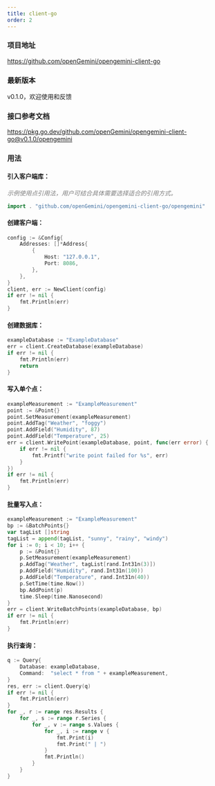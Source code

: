 ```yaml
---
title: client-go
order: 2
---
```


### **项目地址**

https://github.com/openGemini/opengemini-client-go

### **最新版本**

v0.1.0，欢迎使用和反馈

### 接口参考文档

https://pkg.go.dev/github.com/openGemini/opengemini-client-go@v0.1.0/opengemini

### 用法

#### 引入客户端库：

<i><font color=gray>示例使用点引用法，用户可结合具体需要选择适合的引用方式。</font></i>

```go
import . "github.com/openGemini/opengemini-client-go/opengemini"
```

#### 创建客户端：

```go
config := &Config{
	Addresses: []*Address{
		{
			Host: "127.0.0.1",
			Port: 8086,
		},
	},
}
client, err := NewClient(config)
if err != nil {
	fmt.Println(err)
}
```

#### 创建数据库：

```go
exampleDatabase := "ExampleDatabase"
err = client.CreateDatabase(exampleDatabase)
if err != nil {
	fmt.Println(err)
	return
}
```

#### 写入单个点：

```go
exampleMeasurement := "ExampleMeasurement"
point := &Point{}
point.SetMeasurement(exampleMeasurement)
point.AddTag("Weather", "foggy")
point.AddField("Humidity", 87)
point.AddField("Temperature", 25)
err = client.WritePoint(exampleDatabase, point, func(err error) {
	if err != nil {
		fmt.Printf("write point failed for %s", err)
	}
})
if err != nil {
	fmt.Println(err)
}
```

#### 批量写入点：

```go
exampleMeasurement := "ExampleMeasurement"
bp := &BatchPoints{}
var tagList []string
tagList = append(tagList, "sunny", "rainy", "windy")
for i := 0; i < 10; i++ {
	p := &Point{}
	p.SetMeasurement(exampleMeasurement)
	p.AddTag("Weather", tagList[rand.Int31n(3)])
	p.AddField("Humidity", rand.Int31n(100))
	p.AddField("Temperature", rand.Int31n(40))
	p.SetTime(time.Now())
	bp.AddPoint(p)
	time.Sleep(time.Nanosecond)
}
err = client.WriteBatchPoints(exampleDatabase, bp)
if err != nil {
	fmt.Println(err)
}
```

#### 执行查询：

```go
q := Query{
	Database: exampleDatabase,
	Command:  "select * from " + exampleMeasurement,
}
res, err := client.Query(q)
if err != nil {
	fmt.Println(err)
}
for _, r := range res.Results {
	for _, s := range r.Series {
		for _, v := range s.Values {
			for _, i := range v {
				fmt.Print(i)
				fmt.Print(" | ")
			}
			fmt.Println()
		}
	}
}
```
